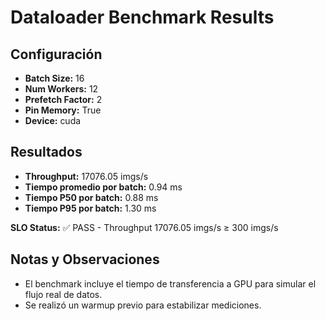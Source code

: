 # Dataloader Benchmark Results

## Configuración

- **Batch Size:** 16
- **Num Workers:** 12
- **Prefetch Factor:** 2
- **Pin Memory:** True
- **Device:** cuda

## Resultados

- **Throughput:** 17076.05 imgs/s
- **Tiempo promedio por batch:** 0.94 ms
- **Tiempo P50 por batch:** 0.88 ms
- **Tiempo P95 por batch:** 1.30 ms

**SLO Status:** ✅ PASS - Throughput 17076.05 imgs/s ≥ 300 imgs/s

## Notas y Observaciones

- El benchmark incluye el tiempo de transferencia a GPU para simular el flujo real de datos.
- Se realizó un warmup previo para estabilizar mediciones.
